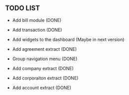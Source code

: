 ## TODO LIST

-   Add bill module (DONE)

-   Add transaction (DONE)

-   Add widgets to the dashboard (Maybe in next version)

-   Add agreement extract (DONE)

-   Group navigation menu (DONE)

-   Add company extract (DONE)

-   Add corporaiton extract (DONE)

-   Add account extract (DONE)
